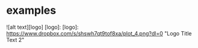 # examples
![alt text][logo]
[logo]: [logo]: https://www.dropbox.com/s/shswh7qt9tof8xa/plot_4.png?dl=0 "Logo Title Text 2"
